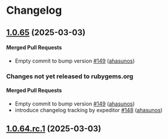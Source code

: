 # Changelog

<!-- latest_release 1.0.65 -->
## [1.0.65](https://github.com/chef/omnibus-harmony/tree/1.0.65) (2025-03-03)

#### Merged Pull Requests
- Empty commit to bump version [#149](https://github.com/chef/omnibus-harmony/pull/149) ([ahasunos](https://github.com/ahasunos))
<!-- latest_release -->

<!-- release_rollup since=1.0.64.rc.1 -->
### Changes not yet released to rubygems.org

#### Merged Pull Requests
- Empty commit to bump version [#149](https://github.com/chef/omnibus-harmony/pull/149) ([ahasunos](https://github.com/ahasunos)) <!-- 1.0.65 -->
- introduce changelog tracking by expeditor [#148](https://github.com/chef/omnibus-harmony/pull/148) ([ahasunos](https://github.com/ahasunos)) <!-- 1.0.64 -->
<!-- release_rollup -->

<!-- latest_stable_release -->
## [1.0.64.rc.1](https://github.com/chef/omnibus-harmony/tree/1.0.64.rc.1) (2025-03-03)
<!-- latest_stable_release -->